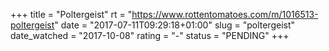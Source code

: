 +++
title = "Poltergeist"
rt = "https://www.rottentomatoes.com/m/1016513-poltergeist"
date = "2017-07-11T09:29:18+01:00"
slug = "poltergeist"
date_watched = "2017-10-08"
rating = "-"
status = "PENDING"
+++